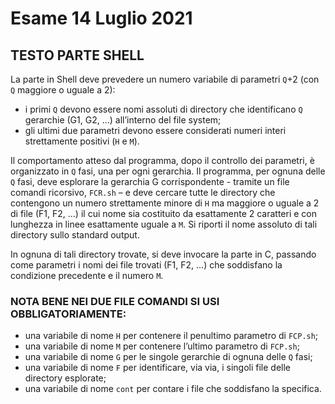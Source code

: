 # Esame 14 Luglio 2021
## TESTO PARTE SHELL
La parte in Shell deve prevedere un numero variabile di parametri `Q`+2 (con `Q` maggiore o uguale a 2): 
- i primi `Q` devono essere nomi assoluti di directory che identificano `Q` gerarchie (G1, G2, …) all’interno del file system;
- gli ultimi due parametri devono essere considerati numeri interi strettamente positivi (`H` e `M`). 

Il comportamento atteso dal programma, dopo il controllo dei parametri, è organizzato in `Q` fasi, una per ogni gerarchia.
Il programma, per ognuna delle `Q` fasi, deve esplorare la gerarchia G corrispondente - tramite un file comandi ricorsivo, `FCR.sh` – e deve cercare tutte le directory che contengono un numero strettamente minore di `H` ma maggiore o uguale a 2 di file (F1, F2, ...) il cui nome sia costituito da esattamente 2 caratteri e con lunghezza in linee esattamente uguale a `M`. Si riporti il nome assoluto di tali directory sullo standard output. 

In ognuna di tali directory trovate, si deve invocare la parte in C, passando come parametri i nomi dei file trovati (F1, F2, ...) che soddisfano la condizione precedente e il numero `M`.

### NOTA BENE NEI DUE FILE COMANDI SI USI OBBLIGATORIAMENTE:
- una variabile di nome `H` per contenere il penultimo parametro di `FCP.sh`;
- una variabile di nome `M` per contenere l’ultimo parametro di `FCP.sh`;
- una variabile di nome `G` per le singole gerarchie di ognuna delle `Q` fasi;
- una variabile di nome `F` per identificare, via via, i singoli file delle directory esplorate;
- una variabile di nome `cont` per contare i file che soddisfano la specifica.
